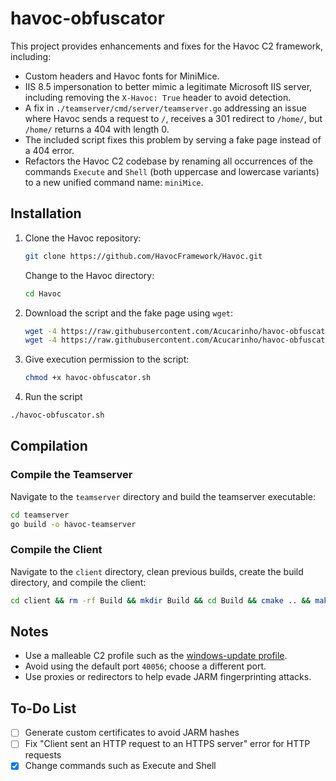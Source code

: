 # havoc-obfuscator

This project provides enhancements and fixes for the Havoc C2 framework, including:

- Custom headers and Havoc fonts for MiniMice.
- IIS 8.5 impersonation to better mimic a legitimate Microsoft IIS server, including removing the `X-Havoc: True` header to avoid detection.
- A fix in `./teamserver/cmd/server/teamserver.go` addressing an issue where Havoc sends a request to `/`, receives a 301 redirect to `/home/`, but `/home/` returns a 404 with length 0.
- The included script fixes this problem by serving a fake page instead of a 404 error.
- Refactors the Havoc C2 codebase by renaming all occurrences of the commands `Execute` and `Shell` (both uppercase and lowercase variants) to a new unified command name: `miniMice`.

## Installation

1. Clone the Havoc repository:
   ```bash
   git clone https://github.com/HavocFramework/Havoc.git
   ```
   Change to the Havoc directory:

   ```bash
   cd Havoc
   ```
2. Download the script and the fake page using `wget`:

   ```bash
   wget -4 https://raw.githubusercontent.com/Acucarinho/havoc-obfuscator/main/havoc-obfuscator.sh
   wget -4 https://raw.githubusercontent.com/Acucarinho/havoc-obfuscator/main/404_iis.html
   ```

3. Give execution permission to the script:
      ```bash
      chmod +x havoc-obfuscator.sh
      ```

4. Run the script
  ```bash
./havoc-obfuscator.sh
```
## Compilation

### Compile the Teamserver

Navigate to the `teamserver` directory and build the teamserver executable:

```bash
cd teamserver
go build -o havoc-teamserver
```

### Compile the Client

Navigate to the `client` directory, clean previous builds, create the build directory, and compile the client:

```bash
cd client && rm -rf Build && mkdir Build && cd Build && cmake .. && make -j2
```

## Notes

- Use a malleable C2 profile such as the [windows-update profile](https://github.com/Altoid0/Gom-Jabbar/blob/master/Profiles/Havoc/windows-update.yaotl).
- Avoid using the default port `40056`; choose a different port.
- Use proxies or redirectors to help evade JARM fingerprinting attacks.

## To-Do List

- [ ] Generate custom certificates to avoid JARM hashes
- [ ] Fix "Client sent an HTTP request to an HTTPS server" error for HTTP requests
- [x] Change commands such as Execute and Shell
